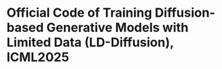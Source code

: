 # Official Code of Training Diffusion-based Generative Models with Limited Data (LD-Diffusion), ICML2025
